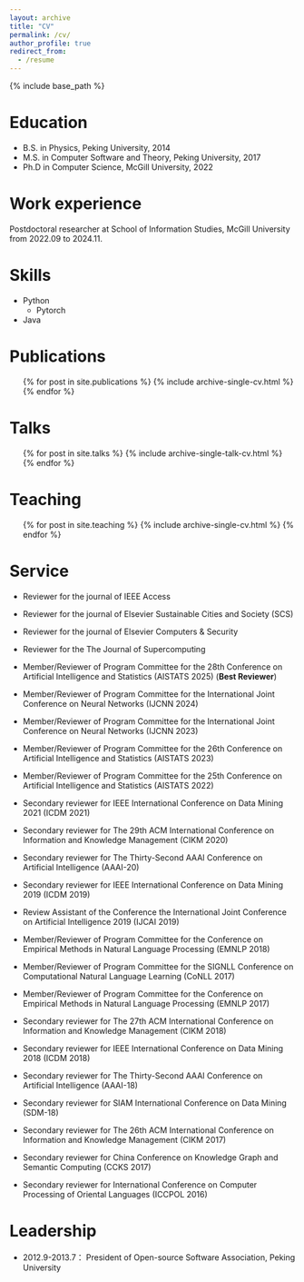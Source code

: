 ```yaml
---
layout: archive
title: "CV"
permalink: /cv/
author_profile: true
redirect_from:
  - /resume
---
```


{% include base_path %}

Education
======
* B.S. in Physics, Peking University, 2014
* M.S. in Computer Software and Theory, Peking University, 2017
* Ph.D in Computer Science, McGill University, 2022 

Work experience
======

Postdoctoral researcher at School of Information Studies, McGill University from 2022.09 to 2024.11.
  
  
Skills
======
* Python
  * Pytorch
* Java

Publications
======
  <ul>{% for post in site.publications %}
    {% include archive-single-cv.html %}
  {% endfor %}</ul>
  
Talks
======
  <ul>{% for post in site.talks %}
    {% include archive-single-talk-cv.html %}
  {% endfor %}</ul>
  
Teaching
======
  <ul>{% for post in site.teaching %}
    {% include archive-single-cv.html %}
  {% endfor %}</ul>
  
Service
======
* Reviewer for the journal of IEEE Access

* Reviewer for the journal of Elsevier Sustainable Cities and Society (SCS)
 
* Reviewer for the journal of Elsevier Computers \& Security
 
* Reviewer for the The Journal of Supercomputing

* Member/Reviewer of Program Committee for the 28th Conference on Artificial Intelligence and Statistics (AISTATS 2025) (**Best Reviewer**)
 
* Member/Reviewer of Program Committee for the International Joint Conference on Neural Networks (IJCNN 2024) 
 
* Member/Reviewer of Program Committee for the International Joint Conference on Neural Networks (IJCNN 2023) 
 
* Member/Reviewer of Program Committee for the 26th Conference on Artificial Intelligence and Statistics (AISTATS 2023) 
 
* Member/Reviewer of Program Committee for the 25th Conference on Artificial Intelligence and Statistics (AISTATS 2022) 

* Secondary reviewer for IEEE International Conference on Data Mining 2021 (ICDM 2021)
 
* Secondary reviewer for The 29th ACM International Conference on Information and Knowledge Management (CIKM 2020) 
 
* Secondary reviewer for The Thirty-Second AAAI Conference on Artificial Intelligence (AAAI-20)
 
* Secondary reviewer for IEEE International Conference on Data Mining 2019 (ICDM 2019)

* Review Assistant of the Conference the International Joint Conference on Artificial Intelligence 2019 (IJCAI 2019)
 
* Member/Reviewer of Program Committee for the Conference on Empirical Methods in Natural Language Processing (EMNLP 2018)
 
* Member/Reviewer of Program Committee for the SIGNLL Conference on Computational Natural Language Learning (CoNLL 2017)
 
* Member/Reviewer of Program Committee for the Conference on Empirical Methods in Natural Language Processing (EMNLP 2017)
 
* Secondary reviewer for The 27th ACM International Conference on Information and Knowledge Management (CIKM 2018)
 
* Secondary reviewer for IEEE International Conference on Data Mining 2018 (ICDM 2018)
 
* Secondary reviewer for The Thirty-Second AAAI Conference on Artificial Intelligence (AAAI-18)
 
* Secondary reviewer for SIAM International Conference on Data Mining (SDM-18)
 
* Secondary reviewer for The 26th ACM International Conference on Information and Knowledge Management (CIKM 2017) 
 
* Secondary reviewer for China Conference on Knowledge Graph and Semantic Computing (CCKS 2017)
 
* Secondary reviewer for International Conference on Computer Processing of Oriental Languages (ICCPOL 2016)

Leadership
======
* 2012.9-2013.7： President of Open-source Software Association, Peking University